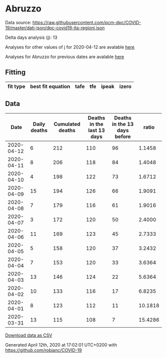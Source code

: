 # Abruzzo

Data source: https://raw.githubusercontent.com/pcm-dpc/COVID-19/master/dati-json/dpc-covid19-ita-regioni.json

Delta days analysis (j): 13

Analyses for other values of j for 2020-04-12 are avalable [here](../2020-04-12/README.md)

Analyses for Abruzzo for previous dates are avalable [here](../README.md)

## Fitting 
|fit type|best fit equation|tafe|tfe|ipeak|izero|
|-------|-----|--------|------|---|---|

## Data
|Date|Daily deaths|Cumulated deaths|Deaths in the last 13 days|Deaths in the 13 days before|ratio|
|----|----------|-----------|-------|--------------------|-----|
|2020-04-12|6|212|110|96|1.1458|
|2020-04-11|8|206|118|84|1.4048|
|2020-04-10|4|198|122|73|1.6712|
|2020-04-09|15|194|126|66|1.9091|
|2020-04-08|7|179|116|61|1.9016|
|2020-04-07|3|172|120|50|2.4000|
|2020-04-06|11|169|123|45|2.7333|
|2020-04-05|5|158|120|37|3.2432|
|2020-04-04|7|153|120|33|3.6364|
|2020-04-03|13|146|124|22|5.6364|
|2020-04-02|10|133|116|17|6.8235|
|2020-04-01|8|123|112|11|10.1818|
|2020-03-31|13|115|108|7|15.4286|

[Download data as CSV](COVID-19_abruzzo_j13_2020-04-12.csv)

Generated April 12th, 2020 at 17:02:01 UTC+0200 with https://github.com/robianc/COVID-19
